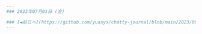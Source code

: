 ```yaml
---
### 2023年07月01日 (金)

### [◀️前日へ](https://github.com/yuasys/chatty-journal/blob/main/2023/06/2023-06-30.md)&emsp;&emsp;&emsp;&emsp;[翌日へ▶️](https://github.com/yuasys/chatty-journal/blob/main/2023/07/2023-07-02.md)
---
```

